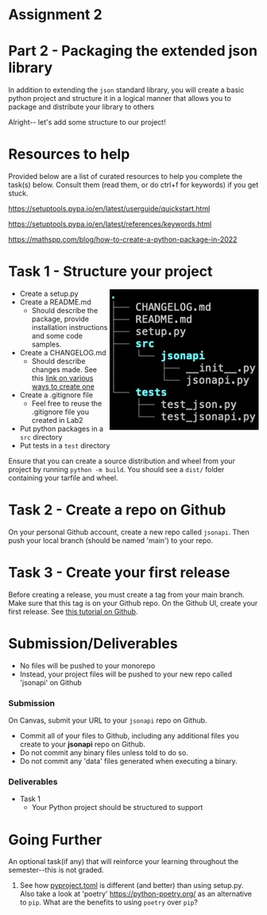 # Assignment 2

# Part 2 - Packaging the extended json library

<img align="right" width="300px" src="./media/cross-platform.jpg" alt="">


In addition to extending the `json` standard library, you will create a basic python project and structure it in a 
logical manner that allows you to package and distribute your library to others

Alright-- let's add some structure to our project!

# Resources to help

Provided below are a list of curated resources to help you complete the task(s) below. Consult them (read them, or do ctrl+f for keywords) if you get stuck.

https://setuptools.pypa.io/en/latest/userguide/quickstart.html

https://setuptools.pypa.io/en/latest/references/keywords.html

https://mathspp.com/blog/how-to-create-a-python-package-in-2022


# Task 1 - Structure your project 

<img align="right" width="300px" src="./media/pyproject_structure.jpg" alt="">

* Create a setup.py
* Create a README.md
  * Should describe the package, provide installation instructions and some code samples.
* Create a CHANGELOG.md
  * Should describe changes made. See this [link on various ways to create one](https://www.freecodecamp.org/news/a-beginners-guide-to-git-what-is-a-changelog-and-how-to-generate-it/_)
* Create a .gitignore file
  * Feel free to reuse the .gitignore file you created in Lab2 
* Put python packages in a `src` directory
* Put tests in a `test` directory

Ensure that you can create a source distribution and wheel from your project by running `python -m build`. You should see a 
`dist/` folder containing your tarfile and wheel.

# Task 2 - Create a repo on Github

On your personal Github account, create a new repo called `jsonapi`. Then push your local branch (should be named 'main') to your repo. 

# Task 3 - Create your first release

Before creating a release, you must create a tag from your main branch. Make sure that this tag is on your Github repo. 
On the Github UI, create your first release. See [this tutorial on Github](https://docs.github.com/en/repositories/releasing-projects-on-github/managing-releases-in-a-repository).

# Submission/Deliverables

- No files will be pushed to your monorepo
- Instead, your project files will be pushed to your new repo called 'jsonapi' on Github


### Submission

On Canvas, submit your URL to your `jsonapi` repo on Github.

- Commit all of your files to Github, including any additional files you create to your **jsonapi** repo on Github.
- Do not commit any binary files unless told to do so.
- Do not commit any 'data' files generated when executing a binary.

### Deliverables

- Task 1
	- Your Python project should be structured to support  

# Going Further

An optional task(if any) that will reinforce your learning throughout the semester--this is not graded.

1. See how [pyproject.toml](https://setuptools.pypa.io/en/latest/userguide/pyproject_config.html) is different (and better) than using setup.py. Also take a look at 'poetry' https://python-poetry.org/ as an alternative to `pip`. What are the benefits to using `poetry` over `pip`?

